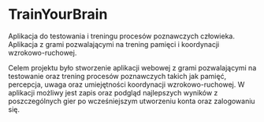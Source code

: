 # TrainYourBrain
Aplikacja do testowania i treningu procesów poznawczych człowieka. Aplikacja z grami pozwalającymi na trening pamięci i koordynacji wzrokowo-ruchowej.

Celem projektu było stworzenie aplikacji webowej z grami pozwalającymi na
testowanie oraz trening procesów poznawczych takich jak pamięć, percepcja, uwaga oraz
umiejętności koordynacji wzrokowo-ruchowej. W aplikacji możliwy jest zapis oraz podgląd
najlepszych wyników z poszczególnych gier po wcześniejszym utworzeniu konta oraz
zalogowaniu się.
